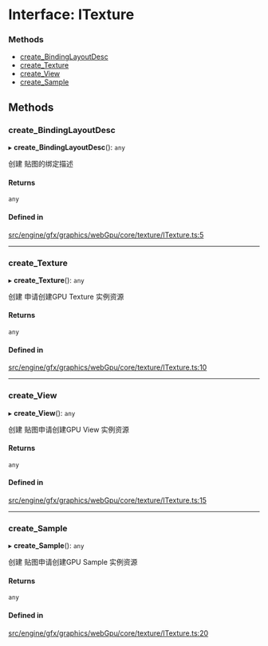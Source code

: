 # Interface: ITexture


### Methods

- [create\_BindingLayoutDesc](ITexture.md#create_bindinglayoutdesc)
- [create\_Texture](ITexture.md#create_texture)
- [create\_View](ITexture.md#create_view)
- [create\_Sample](ITexture.md#create_sample)

## Methods

### create\_BindingLayoutDesc

▸ **create_BindingLayoutDesc**(): `any`

创建 贴图的绑定描述

#### Returns

`any`

#### Defined in

[src/engine/gfx/graphics/webGpu/core/texture/ITexture.ts:5](https://github.com/Orillusion/orillusion/blob/main/src/engine/gfx/graphics/webGpu/core/texture/ITexture.ts#L5)

___

### create\_Texture

▸ **create_Texture**(): `any`

创建 申请创建GPU Texture 实例资源

#### Returns

`any`

#### Defined in

[src/engine/gfx/graphics/webGpu/core/texture/ITexture.ts:10](https://github.com/Orillusion/orillusion/blob/main/src/engine/gfx/graphics/webGpu/core/texture/ITexture.ts#L10)

___

### create\_View

▸ **create_View**(): `any`

创建 贴图申请创建GPU View 实例资源

#### Returns

`any`

#### Defined in

[src/engine/gfx/graphics/webGpu/core/texture/ITexture.ts:15](https://github.com/Orillusion/orillusion/blob/main/src/engine/gfx/graphics/webGpu/core/texture/ITexture.ts#L15)

___

### create\_Sample

▸ **create_Sample**(): `any`

创建 贴图申请创建GPU Sample 实例资源

#### Returns

`any`

#### Defined in

[src/engine/gfx/graphics/webGpu/core/texture/ITexture.ts:20](https://github.com/Orillusion/orillusion/blob/main/src/engine/gfx/graphics/webGpu/core/texture/ITexture.ts#L20)
